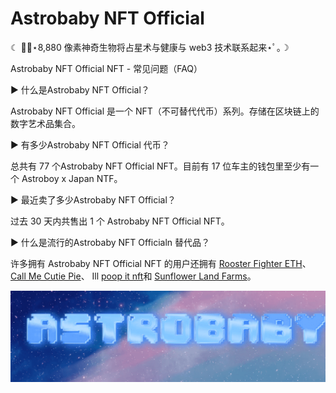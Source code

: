 # Astrobaby NFT Official

☾ ﾟ｡⋆8,880 像素神奇生物将占星术与健康与 web3 技术联系起来⋆ﾟ｡☽‍

Astrobaby NFT Official NFT - 常见问题（FAQ）

▶ 什么是Astrobaby NFT Official？

Astrobaby NFT Official 是一个 NFT（不可替代代币）系列。存储在区块链上的数字艺术品集合。

▶ 有多少Astrobaby NFT Official 代币？

总共有 77 个Astrobaby NFT Official NFT。目前有 17 位车主的钱包里至少有一个 Astroboy x Japan NTF。

▶ 最近卖了多少Astrobaby NFT Official？

过去 30 天内共售出 1 个 Astrobaby NFT Official NFT。

▶ 什么是流行的Astrobaby NFT Officialn 替代品？

许多拥有 Astrobaby NFT Official NFT 的用户还拥有 [Rooster Fighter ETH](https://www.nft-stats.com/collection/rooster-fighter-eth)、 [Call Me Cutie Pie](https://www.nft-stats.com/collection/callmecutiepie)、 Ill [poop it nft](https://www.nft-stats.com/collection/pieceofshit-wtf)和 [Sunflower Land Farms](https://www.nft-stats.com/collection/sunflower-land)。

![微信截图_20220823173130](微信截图_20220823173130.png)


